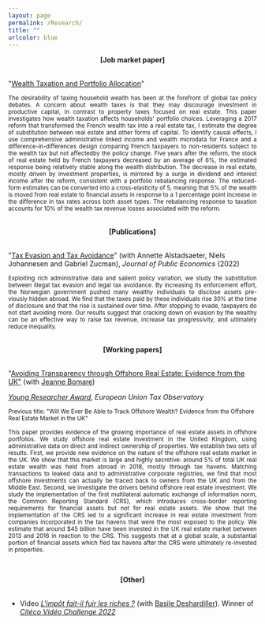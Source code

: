 ```yaml
---
layout: page
permalink: /Research/
title: ""
urlcolor: blue
---
```


<div align="center">
 <b>[Job market paper]</b>
</div>
&nbsp;  

"[Wealth Taxation and Portfolio Allocation](https://segal-leguernherry.github.io/Research/)"

<p align="justify">
 <sub> The desirability of taxing household wealth has been at the forefront of global tax policy debates. A concern about wealth taxes is that they may discourage investment in productive capital, in contrast to property taxes focused on real estate.  This paper investigates how wealth taxation affects households' portfolio choices. Leveraging a 2017 reform that transformed the French wealth tax into a real estate tax, I estimate the degree of substitution between real estate and other forms of capital. To identify causal effects, I use comprehensive administrative linked income and wealth microdata for France and a difference-in-differences design comparing French taxpayers to non-residents subject to the wealth tax but not affectedby the policy change. Five years after the reform, the stock of real estate held by French taxpayers decreased by an average of 6%, the estimated response being relatively stable along the wealth distribution. The decrease in real estate, mostly driven by investment properties, is mirrored by a surge in dividend and interest income after the reform, consistent with a portfolio rebalancing response. The reduced-form estimates can be converted into a cross-elasticity of 5, meaning that 5% of the wealth is moved from real estate to financial assets in response to a 1 percentage point increase in the difference in tax rates across both asset types. The rebalancing response to taxation accounts for 10% of the wealth tax revenue losses associated with the reform.  </sub>
</p>
&nbsp; 


<div align="center">
 <b>[Publications]</b>
</div>
&nbsp;  

 
"[Tax Evasion and Tax Avoidance](https://www.dropbox.com/s/4n7bnmqfckj1onj/AJLZ_JPubE.pdf?dl=0)" (with Annette Alstadsaeter, Niels Johannesen and Gabriel Zucman), *Journal of Public Economics* (2022)
 <p align="justify">
<sub> Exploiting rich administrative data and salient policy variation, we study the substitution between illegal tax evasion and legal tax avoidance. By increasing its enforcement effort, the Norwegian government pushed many wealthy individuals to disclose assets pre-
viously hidden abroad. We find that the taxes paid by these individuals rise 30% at the time of disclosure and that the rise is sustained over time. After stopping to evade, taxpayers do not start avoiding more. Our results suggest that cracking down on evasion by the wealthy can be an effective way to raise tax revenue, increase tax progressivity, and ultimately reduce inequality. </sub>
</p>
&nbsp;   

 <div align="center">
 <b>[Working papers]</b>
</div>
&nbsp;  

"[Avoiding Transparency through Offshore Real Estate: Evidence from the UK"](https://www.dropbox.com/s/axvw1fgudoeyvwg/BLGH_June2022_SciencesPoWP.pdf?dl=0) (with [Jeanne Bomare](https://sites.google.com/view/jeanne-bomare/about?authuser=0)) 

[*Young Researcher Award*](https://www.youtube.com/watch?v=-rSRteTuUw0), *European Union Tax Observatory*

<p><small>Previous title: "Will We Ever Be Able to Track Offshore Wealth? Evidence from the Offshore Real Estate Market in the UK"</small></p>

<p align="justify">
<sub> This paper provides evidence of the growing importance of real estate assets in offshore portfolios. We study offshore real estate investment in the United Kingdom, using administrative data on direct and indirect ownership of properties. We establish two sets of results. First, we provide new evidence on the nature of the offshore real estate market in the UK. We show that this market is large and highly secretive: around 5% of total UK real estate wealth was held from abroad in 2018, mostly through tax havens. Matching transactions to leaked data and to administrative corporate registries, we find that most offshore investments can actually be traced back to owners from the UK and from the Middle East. Second, we investigate the drivers behind offshore real estate investment. We study the implementation of the first multilateral automatic exchange of information norm, the Common Reporting Standard (CRS), which introduces cross-border reporting requirements for financial assets but not for real estate assets. We show that the implementation of the CRS led to a significant increase in real estate investment from companies incorporated in the tax havens that were the most exposed to the policy. We estimate that around $45 billion have been invested in the UK real estate market between 2013 and 2016 in reaction to the CRS. This suggests that at a global scale, a substantial portion of financial assets which fled tax havens after the CRS were ultimately re-invested in properties.   </sub>
</p>

&nbsp;  

<div align="center">
 <b>[Other]</b>
</div>
&nbsp;  

- Video [*L'impôt fait-il fuir les riches ?*](https://www.youtube.com/watch?v=moTzW9ztEGE) (with [Basile Deshardiller](https://www.instagram.com/balise_d/)). 
Winner of [*Citéco Vidéo Challenge 2022*](https://www.citeco.fr/laureats-cvc-2022)


